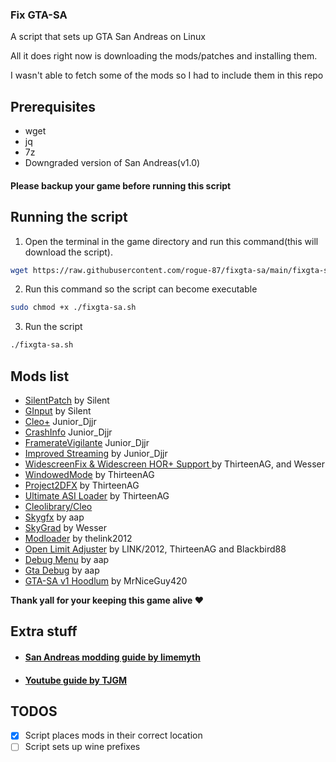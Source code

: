 ### Fix GTA-SA

A script that sets up GTA San Andreas on Linux

All it does right now is downloading the mods/patches and installing them.

I wasn't able to fetch some of the mods so I had to include them in this repo

## Prerequisites

- wget
- jq
- 7z
- Downgraded version of San Andreas(v1.0)

#### **Please backup your game before running this script**

## Running the script

1. Open the terminal in the game directory and run this command(this will download the script).

```bash
wget https://raw.githubusercontent.com/rogue-87/fixgta-sa/main/fixgta-sa.sh
```

2. Run this command so the script can become executable

```bash
sudo chmod +x ./fixgta-sa.sh
```

3. Run the script

```bash
./fixgta-sa.sh
```

## Mods list

- [SilentPatch](https://cookieplmonster.github.io/mods/gta-sa/#silentpatch) by Silent
- [GInput](https://cookieplmonster.github.io/mods/gta-sa/#ginput) by Silent
- [Cleo+](https://www.mixmods.com.br/2023/10/cleoplus/) Junior_Djjr
- [CrashInfo](https://www.mixmods.com.br/2022/09/crashinfo/) Junior_Djjr
- [FramerateVigilante](https://www.mixmods.com.br/2022/08/iii-vc-sa-framerate-vigilante/) Junior_Djjr
- [Improved Streaming](https://www.mixmods.com.br/2022/04/improved-streaming/) by Junior_Djjr
- [WidescreenFix & Widescreen HOR+ Support ](https://www.mixmods.com.br/2021/05/widescreen-fix-para-gta-sa-corrigir-widescreen/) by ThirteenAG, and Wesser
- [WindowedMode](https://www.mixmods.com.br/2022/10/iii-vc-sa-windowed-mode/) by ThirteenAG
- [Project2DFX](https://github.com/ThirteenAG/III.VC.SA.IV.Project2DFX/releases/tag/gtasa) by ThirteenAG
- [Ultimate ASI Loader](https://github.com/ThirteenAG/Ultimate-ASI-Loader) by ThirteenAG
- [Cleolibrary/Cleo](https://github.com/cleolibrary/CLEO4)
- [Skygfx](https://github.com/aap/skygfx) by aap
- [SkyGrad](https://www.mixmods.com.br/2020/01/skygrad-sky-gradient-fix-corrigir-linhas-no-ceu/) by Wesser
- [Modloader](https://github.com/thelink2012/modloader) by thelink2012
- [Open Limit Adjuster](https://www.mixmods.com.br/2022/10/open-limit-adjuster/) by LINK/2012, ThirteenAG and Blackbird88
- [Debug Menu](https://github.com/aap/debugmenu) by aap
- [Gta Debug](https://github.com/aap/gtadebug) by aap
- [GTA-SA v1 Hoodlum](https://github.com/MrNiceGuy420/GTA-SA-1.0-HOODLUM-No-CD-Fix-exe) by MrNiceGuy420

**Thank yall for your keeping this game alive ❤️**

## Extra stuff

- #### [San Andreas modding guide by limemyth](https://steamcommunity.com/sharedfiles/filedetails/?id=2817786024)
- #### [Youtube guide by TJGM](https://youtube.com/playlist?list=PLhWmxGTRhiNOqUZq096SMy5vDX_lyw3VW&si=Nn632_yaKurRmhXl)

## TODOS

- [x] Script places mods in their correct location
- [ ] Script sets up wine prefixes
